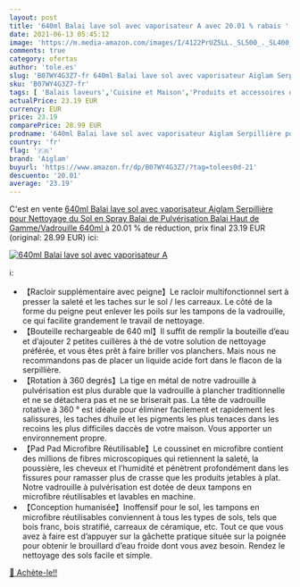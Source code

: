 ```yaml
---
layout: post
title: '640ml Balai lave sol avec vaporisateur A avec 20.01 % rabais '
date: 2021-06-13 05:45:12
image: 'https://m.media-amazon.com/images/I/4122PrUZ5LL._SL500_._SL400_.jpg'
comments: true
category: ofertas
author: 'tole.es'
slug: 'B07WY4G3Z7-fr 640ml Balai lave sol avec vaporisateur Aiglam Serpillière...'
sku: 'B07WY4G3Z7-fr'
tags: [ 'Balais laveurs','Cuisine et Maison','Produits et accessoires de nettoyage','aiglam', ]
actualPrice: 23.19 EUR
currency: EUR
price: 23.19
comparePrice: 28.99 EUR
prodname: '640ml Balai lave sol avec vaporisateur Aiglam Serpillière pour Nettoyage du Sol en Spray Balai de Pulvérisation Balai Haut de Gamme/Vadrouille  640ml '
country: 'fr'
flag: '🇫🇷'
brand: 'Aiglam'
buyurl: 'https://www.amazon.fr/dp/B07WY4G3Z7/?tag=tolees0d-21'
descuento: '20.01'
average: '23.19'
---
```


C'est en vente [640ml Balai lave sol avec vaporisateur Aiglam Serpillière pour Nettoyage du Sol en Spray Balai de Pulvérisation Balai Haut de Gamme/Vadrouille  640ml ](https://www.amazon.fr/dp/B07WY4G3Z7/?tag=tolees0d-21)  à  20.01 % de réduction, prix final  23.19 EUR (original: 28.99 EUR) ici:

[![640ml Balai lave sol avec vaporisateur A](https://m.media-amazon.com/images/I/4122PrUZ5LL._SL500_._SL400_.jpg)](https://www.amazon.fr/dp/B07WY4G3Z7/?tag=tolees0d-21)

ℹ️:

- 【Racloir supplémentaire avec peigne】Le racloir multifonctionnel sert à presser la saleté et les taches sur le sol / les carreaux. Le côté de la forme du peigne peut enlever les poils sur les tampons de la vadrouille, ce qui facilite grandement le travail de nettoyage.
- 【Bouteille rechargeable de 640 ml】Il suffit de remplir la bouteille d’eau et d’ajouter 2 petites cuillères à thé de votre solution de nettoyage préférée, et vous êtes prêt à faire briller vos planchers. Mais nous ne recommandons pas de placer un liquide acide fort dans le flacon de la serpillière.
- 【Rotation à 360 degrés】La tige en métal de notre vadrouille à pulvérisation est plus durable que la vadrouille à plancher traditionnelle et ne se détachera pas et ne se briserait pas. La tête de vadrouille rotative à 360 ° est idéale pour éliminer facilement et rapidement les salissures, les taches dhuile et les pigments les plus tenaces dans les recoins les plus difficiles daccès de votre maison. Vous apporter un environnement propre.
- 【Pad Pad Microfibre Réutilisable】Le coussinet en microfibre contient des millions de fibres microscopiques qui retiennent la saleté, la poussière, les cheveux et l’humidité et pénètrent profondément dans les fissures pour ramasser plus de crasse que les produits jetables à plat. Notre vadrouille à pulvérisation est dotée de deux tampons en microfibre réutilisables et lavables en machine.
- 【Conception humanisée】Inoffensif pour le sol, les tampons en microfibre réutilisables conviennent à tous les types de sols, tels que bois franc, bois stratifié, carreaux de céramique, etc. Tout ce que vous avez à faire est d’appuyer sur la gâchette pratique située sur la poignée pour obtenir le brouillard d’eau froide dont vous avez besoin. Rendez le nettoyage des sols facile et simple.

[🛒 Achète-le!!](https://www.amazon.fr/dp/B07WY4G3Z7/?tag=tolees0d-21)
